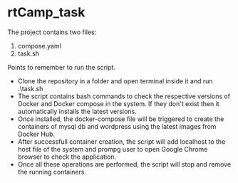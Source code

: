 # rtCamp_task

The project contains two files:
1. compose.yaml
2. task.sh

Points to remember to run the script.
* Clone the repository in a folder and open terminal inside it and run .\task.sh
* The script contains bash commands to check the respective versions of Docker and Docker compose in the system. If they don't exist then it automatically installs the latest versions.
* Once installed, the docker-compose file will be triggered to create the containers of mysql db and wordpress using the latest images from Docker Hub.
* After successfull container creation, the script will add localhost to the host file of the system and prompg user to open Google Chrome browser to check the application.
* Once all these operations are performed, the script will stop and remove the running containers.
  
